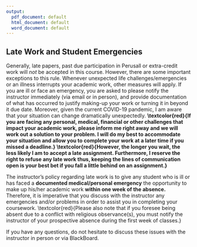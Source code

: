 ```yaml
---
output:
  pdf_document: default
  html_document: default
  word_document: default
---
```


## Late Work and Student Emergencies
Generally, late papers, past due participation in Perusall or extra-credit work will *not* be accepted in this course. However, there are some important exceptions to this rule. Whenever unexpected life challenges/emergencies or an illness interrupts your academic work, other measures will apply. If you are ill or face an emergency, you are asked to please notify the instructor immediately (via email or in person), and provide documentation of what has occurred to justify making-up your work or turning it in beyond it due date. Moreover, given the current COVID-19 pandemic, I am aware that your situation can change dramatically unexpectedly. **\textcolor{red}{If you are facing any personal, medical, financial or other challenges that impact your academic work, please inform me right away and we will work out a solution to your problem. I will do my best to accommodate your situation and allow you to complete your work at a later time if you missed a deadline.} \textcolor{red}{However, the longer you wait, the less likely I am to accept a late assignment. Furthermore, I reserve the right to refuse any late work thus, keeping the lines of communication open is your best bet if you fall a little behind on an assignment.}** 

The instructor’s policy regarding late work is to give any student who is ill or has faced a
**documented medical/personal emergency** the opportunity to make up his/her academic work **within one week of the absence.** Therefore, it is imperative that you discuss with the instructor any emergencies and/or problems in order to assist you in completing your coursework. \textcolor{red}{Please also note that if you foresee being absent due to a conflict with religious observance(s), you must notify the instructor of your prospective absence during the first week of classes.}

If you have any questions, do not hesitate to discuss these issues with the instructor in person or via BlackBoard.